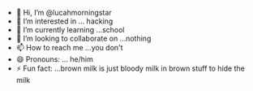- 👋 Hi, I’m @lucahmorningstar
- 👀 I’m interested in ... hacking
- 🌱 I’m currently learning ...school
- 💞️ I’m looking to collaborate on ...nothing
- 📫 How to reach me ...you don't
- 😄 Pronouns: ... he/him
- ⚡ Fun fact: ...brown milk is just bloody milk in brown stuff to hide the milk

<!---
lucahmorningstar/lucahmorningstar is a special repository because its `README.md` (this file) appears on your GitHub profile.
You can click the Preview link to take a look at your changes.
--->
